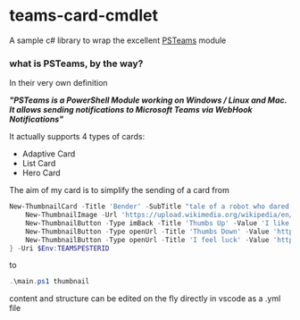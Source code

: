 # teams-card-cmdlet

A sample c# library to wrap the excellent [PSTeams](https://github.com/EvotecIT/PSTeams) module

### what is PSTeams, by the way?

In their very own definition

***"PSTeams is a PowerShell Module working on Windows / Linux and Mac. It allows sending notifications to Microsoft Teams via WebHook Notifications"***

It actually supports 4 types of cards:
- Adaptive Card
- List Card
- Hero Card

The aim of my card is to simplify the sending of a card from

```powershell
New-ThumbnailCard -Title 'Bender' -SubTitle "tale of a robot who dared to love" -Text "Bender Bending Rodríguez is a main character in the animated television series Futurama. He was created by series creators Matt Groening and David X. Cohen, and is voiced by John DiMaggio" {
    New-ThumbnailImage -Url 'https://upload.wikimedia.org/wikipedia/en/a/a6/Bender_Rodriguez.png' -AltText "Bender Rodríguez"
    New-ThumbnailButton -Type imBack -Title 'Thumbs Up' -Value 'I like it' -Image "http://moopz.com/assets_c/2012/06/emoji-thumbs-up-150-thumb-autox125-140616.jpg"
    New-ThumbnailButton -Type openUrl -Title 'Thumbs Down' -Value 'https://evotec.xyz'
    New-ThumbnailButton -Type openUrl -Title 'I feel luck' -Value 'https://www.bing.com/images/search?q=bender&qpvt=bender&qpvt=bender&qpvt=bender&FORM=IGRE'
} -Uri $Env:TEAMSPESTERID
```
to
```powershell
.\main.ps1 thumbnail
```
content and structure can be edited on the fly directly in vscode as a .yml file
